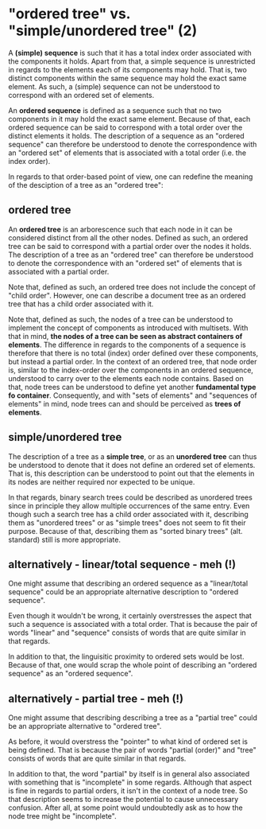 
<!-- ======================================================================= -->
# "ordered tree" vs. "simple/unordered tree" (2)

A **(simple) sequence** is such that it has a total index order associated with
the components it holds. Apart from that, a simple sequence is unrestricted in
regards to the elements each of its components may hold. That is, two distinct
components within the same sequence may hold the exact same element. As such,
a (simple) sequence can not be understood to correspond with an ordered set of
elements.

An **ordered sequence** is defined as a sequence such that no two components
in it may hold the exact same element. Because of that, each ordered sequence
can be said to correspond with a total order over the distinct elements it
holds. The description of a sequence as an "ordered sequence" can therefore be
understood to denote the correspondence with an "ordered set" of elements that
is associated with a total order (i.e. the index order).

In regards to that order-based point of view, one can redefine the meaning of
the desciption of a tree as an "ordered tree":

<!-- ======================================================================= -->
## ordered tree

An **ordered tree** is an arborescence such that each node in it can be
considered distinct from all the other nodes. Defined as such, an ordered
tree can be said to correspond with a partial order over the nodes it holds.
The description of a tree as an "ordered tree" can therefore be understood
to denote the correspondence with an "ordered set" of elements that is
associated with a partial order.

Note that, defined as such, an ordered tree does not include the concept of
"child order". However, one can describe a document tree as an ordered tree
that has a child order associated with it.

Note that, defined as such, the nodes of a tree can be understood to implement
the concept of components as introduced with multisets. With that in mind,
**the nodes of a tree can be seen as abstract containers of elements**. The
difference in regards to the components of a sequence is therefore that there
is no total (index) order defined over these components, but instead a partial
order. In the context of an ordered tree, that node order is, similar to the
index-order over the components in an ordered sequence, understood to carry
over to the elements each node contains. Based on that, node trees can be
understood to define yet another **fundamental type fo container**.
Consequently, and with "sets of elements" and "sequences of elements" in mind,
node trees can and should be perceived as **trees of elements**.

<!-- ======================================================================= -->
## simple/unordered tree

The description of a tree as a **simple tree**, or as an **unordered tree** can
thus be understood to denote that it does not define an ordered set of elements.
That is, this description can be understood to point out that the elements in
its nodes are neither required nor expected to be unique.

In that regards, binary search trees could be described as unordered trees since
in principle they allow multiple occurrences of the same entry. Even though such
a search tree has a child order associated with it, describing them as "unordered
trees" or as "simple trees" does not seem to fit their purpose. Because of that,
describing them as "sorted binary trees" (alt. standard) still is more appropriate.

<!-- ======================================================================= -->
## alternatively - linear/total sequence - meh (!)

One might assume that describing an ordered sequence as a "linear/total sequence"
could be an appropriate alternative description to "ordered sequence".

Even though it wouldn't be wrong, it certainly overstresses the aspect that
such a sequence is associated with a total order. That is because the pair of
words "linear" and "sequence" consists of words that are quite similar in that
regards.

In addition to that, the linguisitic proximity to ordered sets would be lost.
Because of that, one would scrap the whole point of describing an "ordered
sequence" as an "ordered sequence".

<!-- ======================================================================= -->
## alternatively - partial tree - meh (!)

One might assume that describing describing a tree as a "partial tree" could
be an appropriate alternative to "ordered tree".

As before, it would overstress the "pointer" to what kind of ordered set is
being defined. That is because the pair of words "partial (order)" and "tree"
consists of words that are quite similar in that regards.

In addition to that, the word "partial" by itself is in general also associated
with something that is "incomplete" in some regards. Although that aspect is
fine in regards to partial orders, it isn't in the context of a node tree. So
that description seems to increase the potential to cause unnecessary confusion.
After all, at some point would undoubtedly ask as to how the node tree might be
"incomplete".
